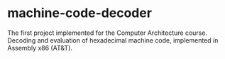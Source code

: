 # machine-code-decoder
The first project implemented for the Computer Architecture course. Decoding and evaluation of hexadecimal machine code, implemented in Assembly x86 (AT&amp;T).
